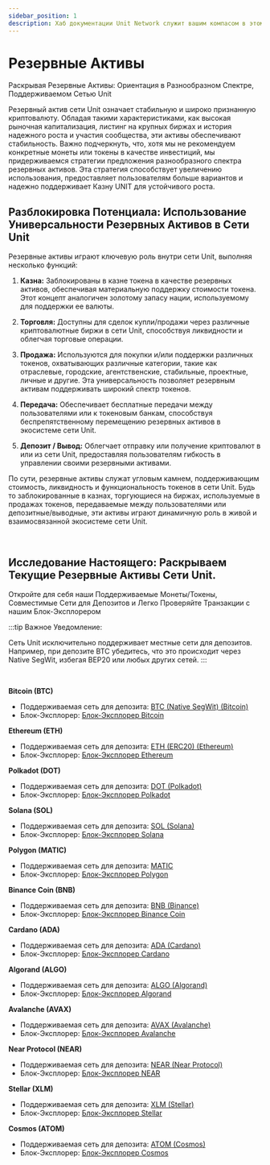 ```yaml
---
sidebar_position: 1
description: Хаб документации Unit Network служит вашим компасом в этом динамичном мире, предоставляя всестороннее руководство для запуска вашего путешествия.
---
```


# Резервные Активы

Раскрывая Резервные Активы: Ориентация в Разнообразном Спектре, Поддерживаемом Сетью Unit

Резервный актив сети Unit означает стабильную и широко признанную криптовалюту. Обладая такими характеристиками, как высокая рыночная капитализация, листинг на крупных биржах и история надежного роста и участия сообщества, эти активы обеспечивают стабильность.
Важно подчеркнуть, что, хотя мы не рекомендуем конкретные монеты или токены в качестве инвестиций, мы придерживаемся стратегии предложения разнообразного спектра резервных активов.
Эта стратегия способствует увеличению использования, предоставляет пользователям больше вариантов и надежно поддерживает Казну UNIT для устойчивого роста.

## Разблокировка Потенциала: Использование Универсальности Резервных Активов в Сети Unit

Резервные активы играют ключевую роль внутри сети Unit, выполняя несколько функций:

1. **Казна:**
   Заблокированы в казне токена в качестве резервных активов, обеспечивая материальную поддержку стоимости токена. Этот концепт аналогичен золотому запасу нации, используемому для поддержки ее валюты.

2. **Торговля:**
   Доступны для сделок купли/продажи через различные криптовалютные биржи в сети Unit, способствуя ликвидности и облегчая торговые операции.

3. **Продажа:**
   Используются для покупки и/или поддержки различных токенов, охватывающих различные категории, такие как отраслевые, городские, агентственские, стабильные, проектные, личные и другие. Эта универсальность позволяет резервным активам поддерживать широкий спектр токенов.

4. **Передача:**
   Обеспечивает бесплатные передачи между пользователями или к токеновым банкам, способствуя беспрепятственному перемещению резервных активов в экосистеме сети Unit.

5. **Депозит / Вывод:**
   Облегчает отправку или получение криптовалют в или из сети Unit, предоставляя пользователям гибкость в управлении своими резервными активами.

По сути, резервные активы служат угловым камнем, поддерживающим стоимость, ликвидность и функциональность токенов в сети Unit. Будь то заблокированные в казнах, торгующиеся на биржах, используемые в продажах токенов, передаваемые между пользователями или депозитные/выводные, эти активы играют динамичную роль в живой и взаимосвязанной экосистеме сети Unit.

<br />

## Исследование Настоящего: Раскрываем Текущие Резервные Активы Сети Unit.

Откройте для себя наши Поддерживаемые Монеты/Токены, Совместимые Сети для Депозитов и Легко Проверяйте Транзакции с нашим Блок-Эксплорером

:::tip Важное Уведомление:

Сеть Unit исключительно поддерживает местные сети для депозитов. Например, при депозите BTC убедитесь, что это происходит через Native SegWit, избегая BEP20 или любых других сетей.
:::

<br />

**Bitcoin (BTC)**

- Поддерживаемая сеть для депозита: [BTC (Native SegWit) (Bitcoin)](https://bitcoin.org/)
- Блок-Эксплорер: [Блок-Эксплорер Bitcoin](https://www.blockchain.com/explorer)

**Ethereum (ETH)**

- Поддерживаемая сеть для депозита: [ETH (ERC20) (Ethereum)](https://ethereum.org/)
- Блок-Эксплорер: [Блок-Эксплорер Ethereum](https://etherscan.io/)

**Polkadot (DOT)**

- Поддерживаемая сеть для депозита: [DOT (Polkadot)](https://polkadot.network/)
- Блок-Эксплорер: [Блок-Эксплорер Polkadot](https://polkascan.io/)

**Solana (SOL)**

- Поддерживаемая сеть для депозита: [SOL (Solana)](https://solana.com/)
- Блок-Эксплорер: [Блок-Эксплорер Solana](https://explorer.solana.com/)

**Polygon (MATIC)**

- Поддерживаемая сеть для депозита: [MATIC](https://polygon.technology/)
- Блок-Эксплорер: [Блок-Эксплорер Polygon](https://polygonscan.com/)

**Binance Coin (BNB)**

- Поддерживаемая сеть для депозита: [BNB (Binance)](https://www.binance.org/)
- Блок-Эксплорер: [Блок-Эксплорер Binance Coin](https://explorer.binance.org/)

**Cardano (ADA)**

- Поддерживаемая сеть для депозита: [ADA (Cardano)](https://cardano.org/)
- Блок-Эксплорер: [Блок-Эксплорер Cardano](https://cardanoscan.io/)

**Algorand (ALGO)**

- Поддерживаемая сеть для депозита: [ALGO (Algorand)](https://www.algorand.com/)
- Блок-Эксплорер: [Блок-Эксплорер Algorand](https://algoexplorer.io/)

**Avalanche (AVAX)**

- Поддерживаемая сеть для депозита: [AVAX (Avalanche)](https://www.avalabs.org/)
- Блок-Эксплорер: [Блок-Эксплорер Avalanche](https://cchain.explorer.avax.network/)

**Near Protocol (NEAR)**

- Поддерживаемая сеть для депозита: [NEAR (Near Protocol)](https://near.org/)
- Блок-Эксплорер: [Блок-Эксплорер NEAR](https://explorer.near.org/)

**Stellar (XLM)**

- Поддерживаемая сеть для депозита: [XLM (Stellar)](https://www.stellar.org/)
- Блок-Эксплорер: [Блок-Эксплорер Stellar](https://stellarscan.io/)

**Cosmos (ATOM)**

- Поддерживаемая сеть для депозита: [ATOM (Cosmos)](https://cosmos.network/)
- Блок-Эксплорер: [Блок-Эксплорер Cosmos](https://mintscan.io/)
